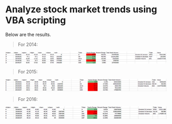 # Analyze stock market trends using VBA scripting 

Below are the results.

> For 2014: 
<html>
  <img src="https://raw.githubusercontent.com/ying-li-python/Data-Analysis/master/Stock_VBA_analysis/Images/2014-stock-sm.png">
  </html>

> For 2015:
  <html>
  <img src="https://raw.githubusercontent.com/ying-li-python/Data-Analysis/master/Stock_VBA_analysis/Images/2015-stock-sm.png">
  </html>
  
 > For 2016: 
 <html>
  <img src="https://raw.githubusercontent.com/ying-li-python/Data-Analysis/master/Stock_VBA_analysis/Images/2016-stock-sm.png">
  </html>

